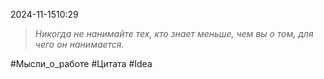  2024-11-1510:29

>*Никогда не нанимайте тех,*
>*кто знает меньше, чем вы о том,*
>*для чего он нанимается.*

#Мысли_о_работе 
#Цитата 
#Idea